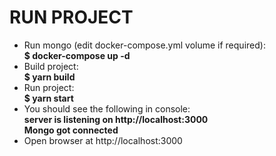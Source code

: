 # RUN PROJECT

- Run mongo (edit docker-compose.yml volume if required):<br/>
  <b>$ docker-compose up -d</b>
- Build project:<br/>
  <b>$ yarn build</b>
- Run project:<br/>
  <b>$ yarn start</b>
- You should see the following in console:<br/>
  <b>server is listening on http://localhost:3000 <br/>
  Mongo got connected </b>
- Open browser at http://localhost:3000 <br/>
